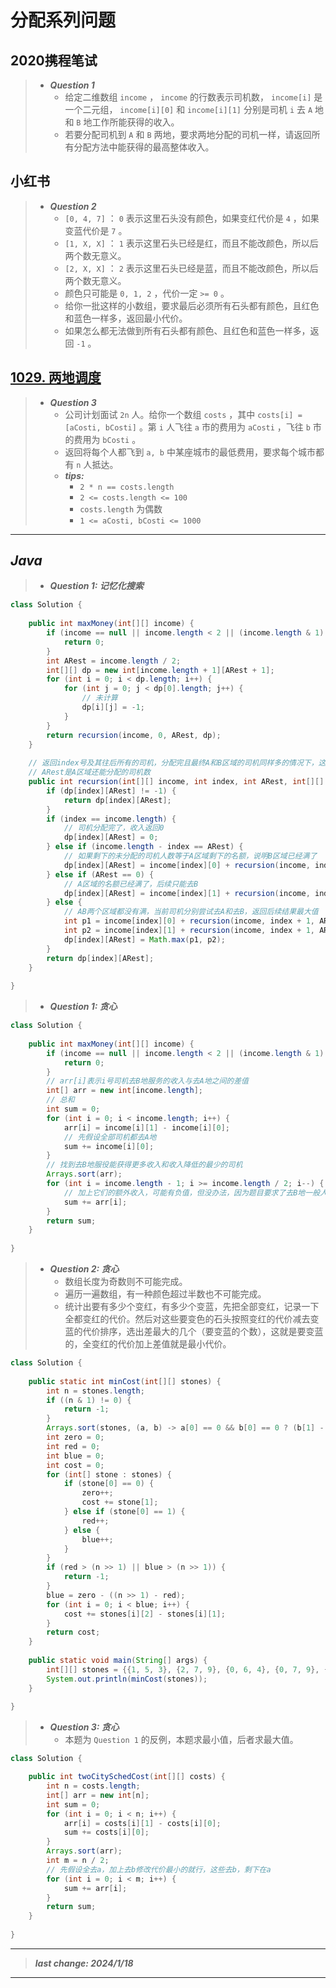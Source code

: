 # 分配系列问题

## 2020携程笔试

> - ***Question 1***
>   - 给定二维数组 `income` ， `income` 的行数表示司机数， `income[i]` 是一个二元组， `income[i][0]` 和 `income[i][1]` 分别是司机 `i` 去 `A` 地和 `B` 地工作所能获得的收入。
>   - 若要分配司机到 `A` 和 `B` 两地，要求两地分配的司机一样，请返回所有分配方法中能获得的最高整体收入。

## 小红书

> - ***Question 2***
>   - `[0, 4, 7]` ： `0` 表示这里石头没有颜色，如果变红代价是 `4` ，如果变蓝代价是 `7` 。
>   - `[1, X, X]` ： `1` 表示这里石头已经是红，而且不能改颜色，所以后两个数无意义。
>   - `[2, X, X]` ： `2` 表示这里石头已经是蓝，而且不能改颜色，所以后两个数无意义。
>   - 颜色只可能是 `0, 1, 2` ，代价一定 `>= 0` 。
>   - 给你一批这样的小数组，要求最后必须所有石头都有颜色，且红色和蓝色一样多，返回最小代价。
>   - 如果怎么都无法做到所有石头都有颜色、且红色和蓝色一样多，返回 `-1` 。

## [1029. 两地调度](https://leetcode.cn/problems/two-city-scheduling/)

> - ***Question 3***
>   - 公司计划面试 `2n` 人。给你一个数组 `costs` ，其中 `costs[i] = [aCosti, bCosti]` 。第 `i` 人飞往 `a` 市的费用为 `aCosti` ，飞往 `b` 市的费用为 `bCosti` 。
>   - 返回将每个人都飞到 `a, b` 中某座城市的最低费用，要求每个城市都有 `n` 人抵达。
>   - ***tips:***
>     - `2 * n == costs.length`
>     - `2 <= costs.length <= 100`
>     - `costs.length` 为偶数
>     - `1 <= aCosti, bCosti <= 1000`

---

## *Java*

> - ***Question 1: 记忆化搜索***

```java
class Solution {
    
    public int maxMoney(int[][] income) {
        if (income == null || income.length < 2 || (income.length & 1) != 0) {
            return 0;
        }
        int ARest = income.length / 2;
        int[][] dp = new int[income.length + 1][ARest + 1];
        for (int i = 0; i < dp.length; i++) {
            for (int j = 0; j < dp[0].length; j++) {
                // 未计算
                dp[i][j] = -1;
            }
        }
        return recursion(income, 0, ARest, dp);
    }
    
    // 返回index号及其往后所有的司机，分配完且最终A和B区域的司机同样多的情况下，这些司机能分配出的总体最大收入是多少。
    // ARest是A区域还能分配的司机数
    public int recursion(int[][] income, int index, int ARest, int[][] dp) {
        if (dp[index][ARest] != -1) {
            return dp[index][ARest];
        }
        if (index == income.length) {
            // 司机分配完了，收入返回0
            dp[index][ARest] = 0;
        } else if (income.length - index == ARest) {
            // 如果剩下的未分配的司机人数等于A区域剩下的名额，说明B区域已经满了
            dp[index][ARest] = income[index][0] + recursion(income, index + 1, ARest - 1, dp);
        } else if (ARest == 0) {
            // A区域的名额已经满了，后续只能去B
            dp[index][ARest] = income[index][1] + recursion(income, index + 1, 0, dp);
        } else {
            // AB两个区域都没有满，当前司机分别尝试去A和去B，返回后续结果最大值
            int p1 = income[index][0] + recursion(income, index + 1, ARest - 1, dp);
            int p2 = income[index][1] + recursion(income, index + 1, ARest, dp);
            dp[index][ARest] = Math.max(p1, p2);
        }
        return dp[index][ARest];
    }
    
}
```

> - ***Question 1: 贪心***

```java
class Solution {
    
    public int maxMoney(int[][] income) {
        if (income == null || income.length < 2 || (income.length & 1) != 0) {
            return 0;
        }
        // arr[i]表示i号司机去B地服务的收入与去A地之间的差值
        int[] arr = new int[income.length];
        // 总和
        int sum = 0;
        for (int i = 0; i < income.length; i++) {
            arr[i] = income[i][1] - income[i][0];
            // 先假设全部司机都去A地
            sum += income[i][0];
        }
        // 找到去B地服役能获得更多收入和收入降低的最少的司机
        Arrays.sort(arr);
        for (int i = income.length - 1; i >= income.length / 2; i--) {
            // 加上它们的额外收入，可能有负值，但没办法，因为题目要求了去B地一般人，但经过排序以后负值也是较小的了
            sum += arr[i];
        }
        return sum;
    }
    
}
```

> - ***Question 2: 贪心***
>   - 数组长度为奇数则不可能完成。
>   - 遍历一遍数组，有一种颜色超过半数也不可能完成。
>   - 统计出要有多少个变红，有多少个变蓝，先把全部变红，记录一下全都变红的代价。然后对这些要变色的石头按照变红的代价减去变蓝的代价排序，选出差最大的几个（要变蓝的个数），这就是要变蓝的，全变红的代价加上差值就是最小代价。

```java
class Solution {
    
    public static int minCost(int[][] stones) {
        int n = stones.length;
        if ((n & 1) != 0) {
            return -1;
        }
        Arrays.sort(stones, (a, b) -> a[0] == 0 && b[0] == 0 ? (b[1] - b[2] - a[1] + a[2]) : (a[0] - b[0]));
        int zero = 0;
        int red = 0;
        int blue = 0;
        int cost = 0;
        for (int[] stone : stones) {
            if (stone[0] == 0) {
                zero++;
                cost += stone[1];
            } else if (stone[0] == 1) {
                red++;
            } else {
                blue++;
            }
        }
        if (red > (n >> 1) || blue > (n >> 1)) {
            return -1;
        }
        blue = zero - ((n >> 1) - red);
        for (int i = 0; i < blue; i++) {
            cost += stones[i][2] - stones[i][1];
        }
        return cost;
    }
    
    public static void main(String[] args) {
        int[][] stones = {{1, 5, 3}, {2, 7, 9}, {0, 6, 4}, {0, 7, 9}, {0, 2, 1}, {0, 5, 9}};
        System.out.println(minCost(stones));
    }
    
}
```

> - ***Question 3: 贪心***
>   - 本题为 `Question 1` 的反例，本题求最小值，后者求最大值。

```java
class Solution {

    public int twoCitySchedCost(int[][] costs) {
        int n = costs.length;
        int[] arr = new int[n];
        int sum = 0;
        for (int i = 0; i < n; i++) {
            arr[i] = costs[i][1] - costs[i][0];
            sum += costs[i][0];
        }
        Arrays.sort(arr);
        int m = n / 2;
        // 先假设全去a，加上去b修改代价最小的就行，这些去b，剩下在a
        for (int i = 0; i < m; i++) {
            sum += arr[i];
        }
        return sum;
    }
    
}
```

---

> ***last change: 2024/1/18***

---
